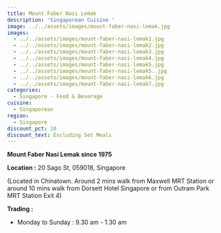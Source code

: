 ```yaml
---
title: Mount Faber Nasi Lemak
description: 'Singaporean Cuisine '
image: ../../assets/images/mount-faber-nasi-lemak.jpg
images:
  - ../../assets/images/mount-faber-nasi-lemak1.jpg
  - ../../assets/images/mount-faber-nasi-lemak2.jpg
  - ../../assets/images/mount-faber-nasi-lemak3.jpg
  - ../../assets/images/mount-faber-nasi-lemak4.jpg
  - ../../assets/images/mount-faber-nasi-lemak5.jpg
  - ../../assets/images/mount-faber-nasi-lemak5..jpg
  - ../../assets/images/mount-faber-nasi-lemak6.jpg
  - ../../assets/images/mount-faber-nasi-lemak7.jpg
categories:
  - Singapore - Food & Beverage
cuisine:
  - Singaporean
region:
  - Singapore
discount_pct: 10
discount_text: Excluding Set Meals
---
```


**Mount Faber Nasi Lemak since 1975**

**Location :** 20 Sago St, 059018, Singapore

(Located in Chinatown. Around 2 mins walk from Maxwell MRT Station or around 10 mins walk from Dorsett Hotel Singapore or from Outram Park MRT Station Exit 4)

**Trading :**

- Monday to Sunday : 9.30 am - 1.30 am
